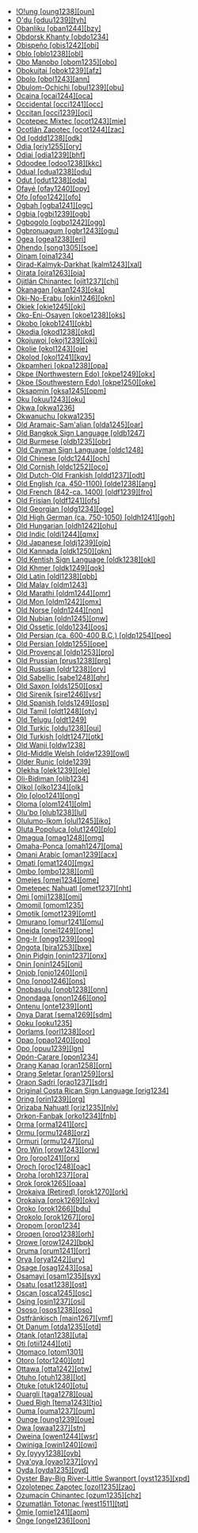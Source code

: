 - [!O!ung [oung1238][oun]](tree/book1242/oung1238/md.ini)
- [O'du [oduu1239][tyh]](tree/aust1305/khmu1236/phay1242/pram1235/oduu1239/md.ini)
- [Obanliku [oban1244][bzy]](tree/atla1278/volt1241/benu1247/bant1294/sout3152/bend1256/nucl1801/bete1267/oban1244/md.ini)
- [Obdorsk Khanty [obdo1234]](tree/ural1272/khan1279/nort3264/obdo1234/md.ini)
- [Obispeño [obis1242][obi]](tree/chum1262/obis1242/md.ini)
- [Oblo [oblo1238][obl]](tree/atla1278/volt1241/nort3149/came1255/unun9906/oblo1238/md.ini)
- [Obo Manobo [obom1235][obo]](tree/aust1307/mala1545/grea1284/mano1276/cent2255/east2778/west2829/obom1235/md.ini)
- [Obokuitai [obok1239][afz]](tree/lake1255/tari1255/east2502/erit1238/obok1239/md.ini)
- [Obolo [obol1243][ann]](tree/atla1278/volt1241/benu1247/delt1251/obol1242/obol1243/md.ini)
- [Obulom-Ochichi [obul1239][obu]](tree/atla1278/volt1241/benu1247/delt1251/cent2028/abua1243/obul1239/md.ini)
- [Ocaina [ocai1244][oca]](tree/huit1251/nonu1240/ocai1244/md.ini)
- [Occidental [occi1241][occ]](tree/book1242/occi1241/md.ini)
- [Occitan [occi1239][oci]](tree/indo1319/clas1257/ital1284/lati1262/lati1263/impe1234/roma1334/ital1285/west2813/shif1234/sout3183/occi1240/occi1239/md.ini)
- [Ocotepec Mixtec [ocot1243][mie]](tree/otom1299/east2557/amuz1253/mixt1422/mixt1423/mixt1427/west2824/ocot1243/md.ini)
- [Ocotlán Zapotec [ocot1244][zac]](tree/otom1299/east2557/popo1292/zapo1436/zapo1437/nucl1765/core1259/cent2146/west2947/exte1234/ocot1244/md.ini)
- [Od [oddd1238][odk]](tree/indo1319/clas1257/indo1320/indo1321/midd1375/cont1248/midl1245/apab1234/guja1255/raja1256/west2831/indu1243/oddd1238/md.ini)
- [Odia [oriy1255][ory]](tree/indo1319/clas1257/indo1320/indo1321/midd1375/cont1248/indo1323/oriy1254/macr1269/oriy1255/md.ini)
- [Odiai [odia1239][bhf]](tree/odia1239/md.ini)
- [Odoodee [odoo1238][kkc]](tree/east2433/odoo1238/md.ini)
- [Odual [odua1238][odu]](tree/atla1278/volt1241/benu1247/delt1251/cent2028/abua1243/odua1238/md.ini)
- [Odut [odut1238][oda]](tree/book1242/odut1238/md.ini)
- [Ofayé [ofay1240][opy]](tree/nucl1710/ofay1240/md.ini)
- [Ofo [ofoo1242][ofo]](tree/siou1252/core1249/ohio1234/sout2988/ofoo1242/md.ini)
- [Ogbah [ogba1241][ogc]](tree/atla1278/volt1241/benu1247/igbo1258/igbo1259/ogba1241/md.ini)
- [Ogbia [ogbi1239][ogb]](tree/atla1278/volt1241/benu1247/delt1251/cent2028/kugb1242/ogbi1239/md.ini)
- [Ogbogolo [ogbo1242][ogg]](tree/atla1278/volt1241/benu1247/delt1251/cent2028/uncl1542/ogbo1242/md.ini)
- [Ogbronuagum [ogbr1243][ogu]](tree/atla1278/volt1241/benu1247/delt1251/cent2028/ogbr1243/md.ini)
- [Ogea [ogea1238][eri]](tree/nucl1709/mada1298/raic1241/nuru1240/ogea1238/md.ini)
- [Ohendo [song1305][soe]](tree/atla1278/volt1241/benu1247/bant1294/sout3152/narr1281/cent2260/nort3376/inne1246/vieu1234/nkut1239/nkut1240/song1311/song1305/md.ini)
- [Oinam [oina1234]](tree/sino1245/kuki1245/anga1312/anga1286/anga1244/naga1397/poum1236/oina1234/md.ini)
- [Oirad-Kalmyk-Darkhat [kalm1243][xal]](tree/mong1349/mong1329/oira1260/khal1273/mong1331/kalm1243/md.ini)
- [Oirata [oira1263][oia]](tree/timo1261/east2520/fata1246/oira1263/md.ini)
- [Ojitlán Chinantec [ojit1237][chj]](tree/otom1299/west2783/otop1241/chin1484/cent2365/nort3349/chin1486/ojit1237/md.ini)
- [Okanagan [okan1243][oka]](tree/sali1255/inte1241/sout1559/okan1244/okan1243/md.ini)
- [Oki-No-Erabu [okin1246][okn]](tree/japo1237/ryuk1243/nort3255/amam1245/nucl1644/okin1245/okin1246/md.ini)
- [Okiek [okie1245][oki]](tree/nilo1247/sout2830/kale1246/okie1247/okie1245/md.ini)
- [Oko-Eni-Osayen [okoe1238][oks]](tree/atla1278/volt1241/benu1247/okoe1238/md.ini)
- [Okobo [okob1241][okb]](tree/atla1278/volt1241/benu1247/delt1251/obol1242/nucl1838/west3012/okob1241/md.ini)
- [Okodia [okod1238][okd]](tree/ijoi1239/ijoo1239/west2446/inla1259/bise1239/okod1238/md.ini)
- [Okojuwoi [okoj1239][okj]](tree/grea1241/midd1323/okoj1239/md.ini)
- [Okolie [okol1243][oie]](tree/nilo1247/east2418/teso1247/lotu1248/lotu1249/lopi1244/dong1301/okol1243/md.ini)
- [Okolod [okol1241][kqv]](tree/aust1307/mala1545/nort3253/saba1285/sout3154/grea1294/muru1275/east2724/okol1241/md.ini)
- [Okpamheri [okpa1238][opa]](tree/atla1278/volt1241/benu1247/akpe1249/edoi1239/nort3183/sout3171/okpa1238/md.ini)
- [Okpe (Northwestern Edo) [okpe1249][okx]](tree/atla1278/volt1241/benu1247/akpe1249/edoi1239/nort3183/sout3171/okpe1251/okpe1249/md.ini)
- [Okpe (Southwestern Edo) [okpe1250][oke]](tree/atla1278/volt1241/benu1247/akpe1249/edoi1239/sout2805/okpe1250/md.ini)
- [Oksapmin [oksa1245][opm]](tree/nucl1709/cent2116/awyu1265/okok1235/oksa1245/md.ini)
- [Oku [okuu1243][oku]](tree/atla1278/volt1241/benu1247/bant1294/sout3152/wide1239/narr1282/ring1243/cent2385/cent2275/komk1239/okuu1243/md.ini)
- [Okwa [okwa1236]](tree/uncl1493/okwa1236/md.ini)
- [Okwanuchu [okwa1235]](tree/shas1238/nucl1814/okwa1235/md.ini)
- [Old Aramaic-Sam'alian [olda1245][oar]](tree/afro1255/semi1276/west2786/cent2236/nort3165/aram1259/olda1245/md.ini)
- [Old Bangkok Sign Language [oldb1247]](tree/sign1238/deaf1237/oldc1250/oldb1247/md.ini)
- [Old Burmese [oldb1235][obr]](tree/sino1245/burm1265/lolo1265/burm1266/sout3159/mran1234/nucl1811/oldb1235/md.ini)
- [Old Cayman Sign Language [oldc1248]](tree/sign1238/deaf1237/prov1248/oldc1248/md.ini)
- [Old Chinese [oldc1244][och]](tree/sino1245/sini1245/oldc1244/md.ini)
- [Old Cornish [oldc1252][oco]](tree/indo1319/clas1257/celt1248/nucl1715/tgbc1234/insu1254/bryt1239/sout3176/oldc1252/md.ini)
- [Old Dutch-Old Frankish [oldd1237][odt]](tree/indo1319/clas1257/germ1287/nort3152/west2793/macr1270/oldd1237/md.ini)
- [Old English (ca. 450-1100) [olde1238][ang]](tree/indo1319/clas1257/germ1287/nort3152/west2793/nort3175/angl1264/angl1265/olde1238/md.ini)
- [Old French (842-ca. 1400) [oldf1239][fro]](tree/indo1319/clas1257/ital1284/lati1262/lati1263/impe1234/roma1334/ital1285/west2813/shif1234/nort3208/gall1280/oila1234/oldf1239/md.ini)
- [Old Frisian [oldf1241][ofs]](tree/indo1319/clas1257/germ1287/nort3152/west2793/nort3175/angl1264/fris1239/oldf1241/md.ini)
- [Old Georgian [oldg1234][oge]](tree/kart1248/geor1252/geor1253/oldg1234/md.ini)
- [Old High German (ca. 750-1050) [oldh1241][goh]](tree/indo1319/clas1257/germ1287/nort3152/west2793/high1289/high1286/oldh1241/md.ini)
- [Old Hungarian [oldh1242][ohu]](tree/ural1272/hung1287/oldh1242/md.ini)
- [Old Indic [oldi1244][qmx]](tree/book1242/oldi1244/md.ini)
- [Old Japanese [oldj1239][ojp]](tree/japo1237/japa1256/oldj1239/md.ini)
- [Old Kannada [oldk1250][qkn]](tree/drav1251/sout3133/sout3138/tami1291/bada1263/kann1259/kann1255/oldk1250/md.ini)
- [Old Kentish Sign Language [oldk1238][okl]](tree/sign1238/deaf1237/oksl1234/oldk1238/md.ini)
- [Old Khmer [oldk1249][qok]](tree/aust1305/khme1253/oldk1249/md.ini)
- [Old Latin [oldl1238][qbb]](tree/indo1319/clas1257/ital1284/lati1262/lati1263/oldl1238/md.ini)
- [Old Malay [oldm1243]](tree/aust1307/mala1545/mala1554/mala1538/oldm1243/md.ini)
- [Old Marathi [oldm1244][omr]](tree/indo1319/clas1257/indo1320/indo1321/midd1375/cont1248/indo1325/mara1416/mara1422/oldm1248/oldm1244/md.ini)
- [Old Mon [oldm1242][omx]](tree/aust1305/moni1258/oldm1242/md.ini)
- [Old Norse [oldn1244][non]](tree/indo1319/clas1257/germ1287/nort3152/nort3160/west2805/oldn1244/md.ini)
- [Old Nubian [oldn1245][onw]](tree/nubi1251/nile1239/nobi1239/oldn1245/md.ini)
- [Old Ossetic [oldo1234][oos]](tree/indo1319/clas1257/indo1320/iran1269/cent2317/sogd1247/osse1245/oldo1234/md.ini)
- [Old Persian (ca. 600-400 B.C.) [oldp1254][peo]](tree/indo1319/clas1257/indo1320/iran1269/sout3157/oldp1254/md.ini)
- [Old Persian [oldp1255][ope]](tree/book1242/oldp1255/md.ini)
- [Old Provençal [oldp1253][pro]](tree/indo1319/clas1257/ital1284/lati1262/lati1263/impe1234/roma1334/ital1285/west2813/shif1234/sout3183/occi1240/oldp1253/md.ini)
- [Old Prussian [prus1238][prg]](tree/indo1319/clas1257/balt1263/prus1238/md.ini)
- [Old Russian [oldr1238][orv]](tree/indo1319/clas1257/balt1263/slav1255/east1426/oldr1238/md.ini)
- [Old Sabellic [sabe1248][qhr]](tree/indo1319/clas1257/ital1284/sabe1249/sabe1248/md.ini)
- [Old Saxon [olds1250][osx]](tree/indo1319/clas1257/germ1287/nort3152/west2793/nort3175/alts1234/olds1250/md.ini)
- [Old Sirenik [sire1246][ysr]](tree/eski1264/eski1265/sire1246/md.ini)
- [Old Spanish [olds1249][osp]](tree/indo1319/clas1257/ital1284/lati1262/lati1263/impe1234/roma1334/ital1285/west2813/shif1234/sout3183/west2838/cast1243/olds1249/md.ini)
- [Old Tamil [oldt1248][oty]](tree/drav1251/sout3133/sout3138/tami1291/tami1292/tami1293/tami1294/tami1297/tami1298/tami1299/oldt1248/md.ini)
- [Old Telugu [oldt1249]](tree/drav1251/sout3133/sout3139/telu1265/oldt1249/md.ini)
- [Old Turkic [oldu1238][oui]](tree/turk1311/comm1245/oldu1238/md.ini)
- [Old Turkish [oldt1247][otk]](tree/book1242/oldt1247/md.ini)
- [Old Wanji [oldw1238]](tree/indo1319/clas1257/indo1320/iran1269/cent2399/shug1237/shug1253/oldw1238/md.ini)
- [Old-Middle Welsh [oldw1239][owl]](tree/indo1319/clas1257/celt1248/nucl1715/tgbc1234/insu1254/bryt1239/oldm1247/oldw1239/md.ini)
- [Older Runic [olde1239]](tree/indo1319/clas1257/germ1287/nort3152/olde1239/md.ini)
- [Olekha [olek1239][ole]](tree/sino1245/olek1239/md.ini)
- [Oli-Bidiman [olib1234]](tree/atla1278/volt1241/benu1247/bant1294/sout3152/narr1281/bant1295/sawa1251/dual1244/olib1234/md.ini)
- [Olkol [olko1234][olk]](tree/book1242/olko1234/md.ini)
- [Olo [oloo1241][ong]](tree/nucl1708/wape1249/cent2407/wape1250/auol1234/oloe1234/oloo1241/md.ini)
- [Oloma [olom1241][olm]](tree/atla1278/volt1241/benu1247/akpe1249/edoi1239/nort3183/sout3171/olom1241/md.ini)
- [Olu'bo [olub1238][lul]](tree/cent2225/moru1252/sout2827/olub1238/md.ini)
- [Olulumo-Ikom [olul1245][iko]](tree/atla1278/volt1241/benu1247/delt1251/uppe1418/cent2027/east2400/olul1245/md.ini)
- [Oluta Popoluca [olut1240][plo]](tree/mixe1284/mixe1286/olut1240/md.ini)
- [Omagua [omag1248][omg]](tree/tupi1275/east2909/mawe1252/awet1245/tupi1276/sout3271/tupi1287/omag1247/omag1248/md.ini)
- [Omaha-Ponca [omah1247][oma]](tree/siou1252/core1249/miss1254/dheg1241/omah1247/md.ini)
- [Omani Arabic [oman1239][acx]](tree/afro1255/semi1276/west2786/cent2236/arab1394/arab1395/arab1393/nort3402/oman1239/md.ini)
- [Omati [omat1240][mgx]](tree/book1242/omat1240/md.ini)
- [Ombo [ombo1238][oml]](tree/atla1278/volt1241/benu1247/bant1294/sout3152/narr1281/cent2260/nort3376/inne1246/vieu1234/nkut1239/ombo1238/md.ini)
- [Omejes [omej1234][ome]](tree/book1242/omej1234/md.ini)
- [Ometepec Nahuatl [omet1237][nht]](tree/utoa1244/sout3136/cora1261/azte1234/east2720/omet1237/md.ini)
- [Omi [omii1238][omi]](tree/cent2225/moru1252/cent2043/kali1312/omii1238/md.ini)
- [Omomil [omom1235]](tree/utoa1244/nort2953/unun9948/omom1235/md.ini)
- [Omotik [omot1239][omt]](tree/nilo1247/sout2830/tato1241/omot1239/md.ini)
- [Omurano [omur1241][omu]](tree/omur1241/md.ini)
- [Oneida [onei1249][one]](tree/iroq1247/nort2947/moha1257/onei1249/md.ini)
- [Ong-Ir [ongg1239][oog]](tree/aust1305/katu1271/taoi1247/ongt1234/ongg1239/md.ini)
- [Ongota [bira1253][bxe]](tree/bira1253/md.ini)
- [Onin Pidgin [onin1237][onx]](tree/pidg1258/onin1246/onin1237/md.ini)
- [Onin [onin1245][oni]](tree/aust1307/mala1545/tani1260/keit1238/yamd1241/onin1244/onin1245/md.ini)
- [Onjob [onjo1240][onj]](tree/daga1274/onjo1240/md.ini)
- [Ono [onoo1246][ons]](tree/nucl1709/fini1244/huon1246/east2705/kala1410/onoo1246/md.ini)
- [Onobasulu [onob1238][onn]](tree/bosa1245/bosa1246/onob1238/md.ini)
- [Onondaga [onon1246][ono]](tree/iroq1247/nort2947/onon1246/md.ini)
- [Ontenu [onte1239][ont]](tree/book1242/onte1239/md.ini)
- [Onya Darat [sema1269][sdm]](tree/aust1307/mala1545/land1261/bida1239/sout2922/sema1269/md.ini)
- [Ooku [ooku1235]](tree/mail1249/bauw1241/ooku1235/md.ini)
- [Oorlams [oorl1238][oor]](tree/indo1319/clas1257/germ1287/nort3152/west2793/macr1270/midd1347/mode1257/glob1241/afri1273/oorl1238/md.ini)
- [Opao [opao1240][opo]](tree/nucl1580/west2573/opao1240/md.ini)
- [Opo [opuu1239][lgn]](tree/koma1264/opuu1238/dana1255/opuu1239/md.ini)
- [Opón-Carare [opon1234]](tree/cari1283/yukp1242/opon1234/md.ini)
- [Orang Kanaq [oran1258][orn]](tree/aust1307/mala1545/mala1554/mala1538/nucl1806/sing1270/oran1258/md.ini)
- [Orang Seletar [oran1259][ors]](tree/aust1307/mala1545/mala1554/mala1538/nucl1806/sing1270/oran1259/md.ini)
- [Oraon Sadri [orao1237][sdr]](tree/indo1319/clas1257/indo1320/indo1321/midd1375/cont1248/midl1245/shau1239/biha1245/mait1254/sada1243/sadr1250/sada1242/orao1237/md.ini)
- [Original Costa Rican Sign Language [orig1234]](tree/sign1238/deaf1237/orig1234/md.ini)
- [Oring [orin1239][org]](tree/atla1278/volt1241/benu1247/delt1251/uppe1418/cent2027/nort2790/kori1259/orin1239/md.ini)
- [Orizaba Nahuatl [oriz1235][nlv]](tree/utoa1244/sout3136/cora1261/azte1234/east2720/oriz1235/md.ini)
- [Orkon-Fanbak [orko1234][fnb]](tree/aust1307/mala1545/east2712/ocea1241/nort3195/cent2269/ambr1240/port1292/orko1234/md.ini)
- [Orma [orma1241][orc]](tree/afro1255/cush1243/east2699/lowl1267/sout3055/main1283/nucl1701/nucl1736/cent2302/cent2303/orma1241/md.ini)
- [Ormu [ormu1248][orz]](tree/aust1307/mala1545/east2712/ocea1241/west2818/nort3206/sarm1241/jaya1243/ormu1248/md.ini)
- [Ormuri [ormu1247][oru]](tree/indo1319/clas1257/indo1320/iran1269/ormu1249/ormu1247/md.ini)
- [Oro Win [orow1243][orw]](tree/chap1271/more1263/wari1269/wanh1234/wari1267/orow1243/md.ini)
- [Oro [oroo1241][orx]](tree/atla1278/volt1241/benu1247/delt1251/obol1242/nucl1838/west3012/oroi1234/ebug1242/oroo1241/md.ini)
- [Oroch [oroc1248][oac]](tree/tung1282/nort3417/cent2235/oroc1249/oroc1248/md.ini)
- [Oroha [oroh1237][ora]](tree/aust1307/mala1545/east2712/ocea1241/sout2853/mala1485/mala1540/mala1542/sout3198/oroh1237/md.ini)
- [Orok [orok1265][oaa]](tree/tung1282/orok1264/ulch1242/orok1265/md.ini)
- [Orokaiva (Retired) [orok1270][ork]](tree/book1242/orok1270/md.ini)
- [Orokaiva [orok1269][okv]](tree/nucl1709/bina1276/bina1279/nucl1603/sout2934/orok1268/orok1269/md.ini)
- [Oroko [orok1266][bdu]](tree/atla1278/volt1241/benu1247/bant1294/sout3152/narr1281/bant1295/lund1274/leko1248/ngoe1239/bafa1251/bafa1252/orok1266/md.ini)
- [Orokolo [orok1267][oro]](tree/nucl1580/west2573/orok1267/md.ini)
- [Oropom [orop1234]](tree/book1242/orop1234/md.ini)
- [Oroqen [oroq1238][orh]](tree/tung1282/nort3417/nort3147/oroq1238/md.ini)
- [Orowe [orow1242][bpk]](tree/aust1307/mala1545/east2712/ocea1241/sout3173/newc1243/main1286/sout3313/mids1246/orow1242/md.ini)
- [Oruma [orum1241][orr]](tree/ijoi1239/ijoo1239/west2446/inla1259/orum1241/md.ini)
- [Orya [orya1242][ury]](tree/toro1256/orya1242/md.ini)
- [Osage [osag1243][osa]](tree/siou1252/core1249/miss1254/dheg1241/osag1244/osag1243/md.ini)
- [Osamayi [osam1235][syx]](tree/atla1278/volt1241/benu1247/bant1294/sout3152/narr1281/bant1295/grea1288/ndas1239/osam1235/md.ini)
- [Osatu [osat1238][ost]](tree/atla1278/volt1241/benu1247/bant1294/sout3152/wide1239/narr1282/sout3181/osat1238/md.ini)
- [Oscan [osca1245][osc]](tree/indo1319/clas1257/ital1284/sabe1249/osca1245/md.ini)
- [Osing [osin1237][osi]](tree/aust1307/mala1545/java1253/mode1251/osin1237/md.ini)
- [Ososo [osos1238][oso]](tree/atla1278/volt1241/benu1247/akpe1249/edoi1239/nort3183/igwi1234/osos1238/md.ini)
- [Ostfränkisch [main1267][vmf]](tree/indo1319/clas1257/germ1287/nort3152/west2793/high1289/high1286/midd1349/mode1258/uppe1464/grea1301/main1267/md.ini)
- [Ot Danum [otda1235][otd]](tree/aust1307/mala1545/basa1291/grea1283/nort2891/otda1235/md.ini)
- [Otank [otan1238][uta]](tree/atla1278/volt1241/benu1247/bant1294/sout3152/tivo1239/cent2261/cent2267/tive1237/tivi1234/otan1238/md.ini)
- [Oti [otii1244][oti]](tree/otii1244/md.ini)
- [Otomaco [otom1301]](tree/otom1276/otom1301/md.ini)
- [Otoro [otor1240][otr]](tree/heib1242/west2502/cent2049/eban1241/otor1240/md.ini)
- [Ottawa [otta1242][otw]](tree/algi1248/algo1256/algo1257/east2765/ojib1240/ojib1241/otta1242/md.ini)
- [Otuho [otuh1238][lot]](tree/nilo1247/east2418/teso1247/lotu1248/lotu1249/lotu1251/otuh1238/md.ini)
- [Otuke [otuk1240][otu]](tree/boro1281/boro1285/otuk1240/md.ini)
- [Ouargli [taga1278][oua]](tree/afro1255/berb1260/grea1296/zena1250/moza1250/ouar1239/taga1278/md.ini)
- [Oued Righ [tema1243][tjo]](tree/afro1255/berb1260/grea1296/zena1250/moza1250/ouar1239/tema1243/md.ini)
- [Ouma [ouma1237][oum]](tree/aust1307/mala1545/east2712/ocea1241/west2818/papu1253/peri1258/cent2070/oumi1237/ouma1237/md.ini)
- [Ounge [oung1239][oue]](tree/sout2948/nasi1247/nasi1248/sout3363/cent2394/oung1239/md.ini)
- [Owa [owaa1237][stn]](tree/aust1307/mala1545/east2712/ocea1241/sout2853/mala1485/mala1540/sanc1243/owaa1237/md.ini)
- [Oweina [owen1244][wsr]](tree/nucl1709/kain1273/kain1274/gauw1235/awao1234/owen1244/md.ini)
- [Owiniga [owin1240][owi]](tree/left1242/owin1240/md.ini)
- [Oy [oyyy1238][oyb]](tree/aust1305/bahn1264/west2399/nucl1299/oyyy1238/md.ini)
- [Oya'oya [oyao1237][oyy]](tree/aust1307/mala1545/east2712/ocea1241/west2818/papu1253/nucl1744/suau1243/oyao1237/md.ini)
- [Oyda [oyda1235][oyd]](tree/gong1255/omet1238/nort3161/cent2046/oyda1235/md.ini)
- [Oyster Bay-Big River-Little Swanport [oyst1235][xpd]](tree/oyst1235/md.ini)
- [Ozolotepec Zapotec [ozol1235][zao]](tree/otom1299/east2557/popo1292/zapo1436/zapo1437/nucl1765/core1259/miah1236/miah1237/ozol1235/md.ini)
- [Ozumacín Chinantec [ozum1235][chz]](tree/otom1299/west2783/otop1241/chin1484/cent2365/sout3333/chin1485/ozum1235/md.ini)
- [Ozumatlán Totonac [west1511][tqt]](tree/toto1251/toto1252/cent1397/west1511/md.ini)
- [Ömie [omie1241][aom]](tree/koia1260/bara1376/omie1241/md.ini)
- [Önge [onge1236][oon]](tree/jara1244/onge1236/md.ini)
